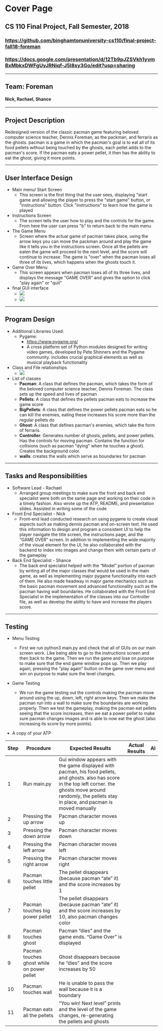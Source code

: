 # Cover Page
## CS 110 Final Project, Fall Semester, 2018
### https://github.com/binghamtonuniversity-cs110/final-project-fall18-foreman
### https://docs.google.com/presentation/d/12Tb9pJZSVkh1yvmBxMbkxDWFgUyJRNiqf-J5I8sy3Go/edit?usp=sharing
***
## Team: Foreman
#### Nick, Rachael, Shance

***

## Project Description
Redesigned version of the classic pacman game featuring beloved computer science teacher, Dennis Foreman, as the packman, and ferraris as the ghosts. pacman is a game in which the pacman's goal is to eat all of its food pellets without being touched by the ghosts, each pellet adds to the pacman's score. If the pacman eats a power pellet, it then has the ability to eat the ghost, giving it more points.
***    

## User Interface Design
* Main menu/ Start Screen
    * This screen is the first thing that the user sees, displaying "start game and allowing the player to press the "start game" button, or "instructions" button. Click "instructions" to learn how the game is played
* Instructions Screen
    * The screen tells the user how to play and the controls for the game. From here the user can press "b" to return back to the main menu
* The Game Menu
    * Screen where the actual game of pacman takes place, using the arrow keys you can move the packman around and play the game like it tells you in the instructions screen. Once all the pellets are eaten the game will proceed to the next level, and the score will continue to increase. The game is "over" when the pacman loses all three of its lives, which happens when the ghosts touch it.
* Game Over Menu
    * This screen appears when pacman loses all of its three lives, and displays the message "GAME OVER" and gives the option to click "play again" or "quit"
* final GUI interface
    * ![](introScreen.png)
    * ![](gameScreen.png)
***        

## Program Design
* Additional Libraries Used:
    * Pygame:
        * https://www.pygame.org/
        * A cross platform set of Python modules designed for writing video games, developed by Pete Shinners and the Pygame community. includes crucial graphical elements as well as musical playback functionality
* Class and File relationships
    * ![](class_relations.jpg)
* List of classes
    * **Pacman**: A class that defines the pacman, which takes the form of the beloved computer science teacher, Dennis Foreman. The class sets up the speed and lives of pacman
    * **Pellets**: A class that defines the pellets pacman eats to increase the game score
    * **BigPellets**: A class that defines the power pellets pacman eats so he can kill the enemies, eating these increases his score more than the regular pellets do
    * **Ghost**: A class that defines pacman's enemies, which take the form of ferraris.
    * **Controller**: Generates number of ghosts, pellets, and power pellets. Has the controls for moving pacman. Contains the function for collisions (such as pacman "dying" when he touches a ghost). Creates the background color.
    * **walls**: creates the walls which serve as boundaries for pacman
***

## Tasks and Responsibilities
* Software Lead - Rachael
    * Arranged group meetings to make sure the front and back end specialist were both on the same page and working on their code in a timely fashion. Also wrote up the ATP, README, and presentation slides. Assisted in writing some of the code
* Front End Specialist - Nick
    * Front-end lead conducted research on using pygame to create visual aspects such as making dennis pacman and on-screen text. He used this information to design and program a consistent UI to help the player navigate the title screen, the instructions page, and the “GAME OVER” screen. In addition to implementing the wide majority of the visual element for the UI, he also collaborated with the backend to index into images and change them with certain parts of the gameplay
* Back End Specialist - Shance
    * The back end specialist helped with the “Model” portion of pacman by writing all of the major classes that would be used in the main game, as well as implementing major pygame functionality into each of them. He also made headway in major game mechanics such as the basic pacman movement and advanced functionality such as the pacman having wall boundaries. He collaborated with the Front End Specialist in the implementation of the classes into our Controller file, as well as develop the ability to have and increase the players score.
***

## Testing
* Menu Testing
    * First we run python3 main.py and check that all of GUIs on our main screen work. Like being able to go to the instructions screen and then back to the game. Then we run the game and lose on purpose to make sure that the end game window pops up. Then we play again, pressing the "play again" button on the game over menu and win on purpose to make sure the level changes.
* Game Testing
    * We run the game testing out the controls making the pacman move around using the up, down, left, right arrow keys. Then we make the pacman run into a wall to make sure the boundaries are working properly. Then we test the gameplay, making the pacman eat pellets seeing that the score increases, then we eat a power pellet to make sure pacman changes images and is able to now eat the ghost (also increasing its score by more points).

* A copy of your ATP

| Step | Procedure | Expected Results | Actual Results | Al |
| --- | --- | --- | --- | --- |
| 1 | Run main.py | Gui window appears with the game displayed with pacman, his food pellets, and ghosts. also has score in the top left corner. the ghosts move around randomly, the pellets stay in place, and pacman is moved manually |   |   |
| 2 | Pressing the up arrow | Pacman character moves up |   |   |
| 3 | Pressing the down arrow | Pacman character moves down |   |   |
| 4 | Pressing the left arrow | Pacman character moves left |   |   |
| 5 | Pressing the right arrow | Pacman character moves right |   |   |
| 6 | Pacman touches little pellet | The pellet disappears (because pacman “ate” it) and the score increases by 1 |   |   |
| 7 | Pacman touches big power pellet | The pellet disappears (because pacman “ate” it) and the score increases by 10, also pacman changes color |   |   |
| 8 | Pacman touches ghost | Pacman “dies” and the game ends. “Game Over” is displayed |   |   |
| 9 | Pacman touches ghost while on power pellet | Ghost disappears because he “dies” and the score increases by 50 |   |   |
| 10 | Pacman touches wall | He is unable to pass the wall because it is a boundary |   |   |
| 11 | Pacman eats all the pellets | “You win! Next level” prints and the level of the game changes, re-generating the pellets and ghosts |   |   |
